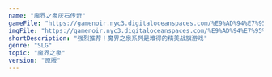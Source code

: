 ```yaml
---
name: "魔界之泉灰石传奇"
gameFile: "https://gamenoir.nyc3.digitaloceanspaces.com/%E9%AD%94%E7%95%8C%E4%B9%8B%E6%B3%89%E7%81%B0%E7%9F%B3%E4%BC%A0%E5%A5%87/bgs.zip"
imgFile: "https://gamenoir.nyc3.digitaloceanspaces.com/%E9%AD%94%E7%95%8C%E4%B9%8B%E6%B3%89%E7%81%B0%E7%9F%B3%E4%BC%A0%E5%A5%87/original.webp"
shortDescription: "强烈推荐！魔界之泉系列是难得的精美战旗游戏"
genre: "SLG"
topic: "魔界之泉"
version: "原版"
---
```


